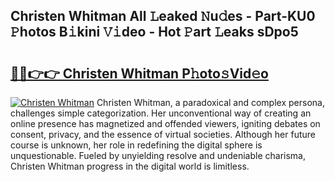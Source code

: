 ## Christen Whitman All 𝙻eaked 𝙽u𝚍es - Part-KU0 𝙿hotos B𝚒kini 𝚅𝚒deo - Hot 𝙿art 𝙻eaks sDpo5

# <h2><a href="http://ld04f0y.urlbe.top/?page=Christen+Whitman">🔗🔗👉👉 Christen Whitman P𝚑oto𝚜Vid𝚎o</a></h2>

[![Christen Whitman](https://i.imgur.com/eBuTRDB.gif)](http://ld04f0y.urlbe.top/?page=Christen+Whitman)
Christen Whitman, a paradoxical and complex persona, challenges simple categorization. Her unconventional way of creating an online presence has magnetized and offended viewers, igniting debates on consent, privacy, and the essence of virtual societies. Although her future course is unknown, her role in redefining the digital sphere is unquestionable. Fueled by unyielding resolve and undeniable charisma, Christen Whitman progress in the digital world is limitless.
